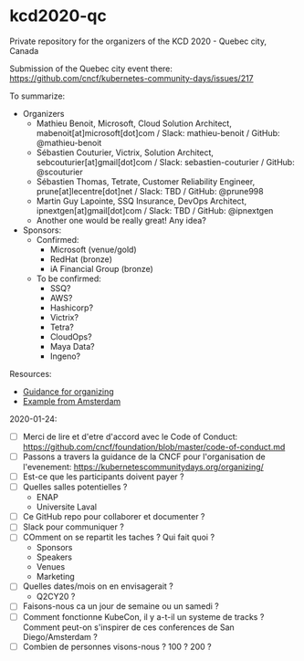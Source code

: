 # kcd2020-qc

Private repository for the organizers of the KCD 2020 - Quebec city, Canada

Submission of the Quebec city event there: https://github.com/cncf/kubernetes-community-days/issues/217

To summarize:
- Organizers
  - Mathieu Benoit, Microsoft, Cloud Solution Architect, mabenoit[at]microsoft[dot]com / Slack: mathieu-benoit / GitHub: @mathieu-benoit
  - Sébastien Couturier, Victrix, Solution Architect, sebcouturier[at]gmail[dot]com / Slack: sebastien-couturier / GitHub: @scouturier
  - Sébastien Thomas, Tetrate, Customer Reliability Engineer, prune[at]lecentre[dot]net / Slack: TBD / GitHub: @prune998
  - Martin Guy Lapointe, SSQ Insurance, DevOps Architect, ipnextgen[at]gmail[dot]com / Slack: TBD / GitHub: @ipnextgen
  - Another one would be really great! Any idea?
- Sponsors:
  - Confirmed:
    - Microsoft (venue/gold)
    - RedHat (bronze)
    - iA Financial Group (bronze)
  - To be confirmed:
    - SSQ?
    - AWS?
    - Hashicorp?
    - Victrix?
    - Tetra?
    - CloudOps?
    - Maya Data?
    - Ingeno?
    
Resources:
- [Guidance for organizing](https://kubernetescommunitydays.org/organizing/)
- [Example from Amsterdam](https://deploy-preview-248--kubernetes-community-days.netlify.com/events/2019-amsterdam/)

2020-01-24:
- [ ] Merci de lire et d'etre d'accord avec le Code of Conduct: https://github.com/cncf/foundation/blob/master/code-of-conduct.md
- [ ] Passons a travers la guidance de la CNCF pour l'organisation de l'evenement: https://kubernetescommunitydays.org/organizing/
- [ ] Est-ce que les participants doivent payer ?
- [ ] Quelles salles potentielles ?
  - ENAP
  - Universite Laval
- [ ] Ce GitHub repo pour collaborer et documenter ?
- [ ] Slack pour communiquer ?
- [ ] COmment on se repartit les taches ? Qui fait quoi ?
  - Sponsors
  - Speakers
  - Venues
  - Marketing
- [ ] Quelles dates/mois on en envisagerait ?
  - Q2CY20 ?
- [ ] Faisons-nous ca un jour de semaine ou un samedi ?
- [ ] Comment fonctionne KubeCon, il y a-t-il un systeme de tracks ? Comment peut-on s'inspirer de ces conferences de San Diego/Amsterdam ?
- [ ] Combien de personnes visons-nous ? 100 ? 200 ?
